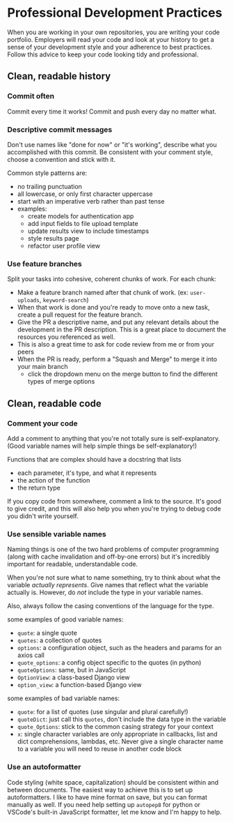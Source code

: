 # Professional Development Practices

When you are working in your own repositories, you are writing your code portfolio. Employers will read your code and look at your history to get a sense of your development style and your adherence to best practices. Follow this advice to keep your code looking tidy and professional.

## Clean, readable history

### Commit often
Commit every time it works! Commit and push every day no matter what.

### Descriptive commit messages

Don't use names like "done for now" or "it's working", describe what you accomplished with this commit. Be consistent with your comment style, choose a convention and stick with it.

Common style patterns are:
- no trailing punctuation
- all lowercase, or only first character uppercase
- start with an imperative verb rather than past tense
- examples:
  - create models for authentication app
  - add input fields to file upload template
  - update results view to include timestamps
  - style results page
  - refactor user profile view

### Use feature branches

Split your tasks into cohesive, coherent chunks of work. For each chunk: 
- Make a feature branch named after that chunk of work. (ex: `user-uploads`, `keyword-search`) 
- When that work is done and you're ready to move onto a new task, create a pull request for the feature branch. 
- Give the PR a descriptive name, and put any relevant details about the development in the PR description. This is a great place to document the resources you referenced as well. 
- This is also a great time to ask for code review from me or from your peers
- When the PR is ready, perform a "Squash and Merge" to merge it into your main branch
  - click the dropdown menu on the merge button to find the different types of merge options

## Clean, readable code


### Comment your code

Add a comment to anything that you're not totally sure is self-explanatory. (Good variable names will help simple things be self-explanatory!)

Functions that are complex should have a docstring that lists 
- each parameter, it's type, and what it represents
- the action of the function
- the return type

If you copy code from somewhere, comment a link to the source. It's good to give credit, and this will also help you when you're trying to debug code you didn't write yourself.


### Use sensible variable names

Naming things is one of the two hard problems of computer programming (along with cache invalidation and off-by-one errors) but it's incredibly important for readable, understandable code. 

When you're not sure what to name something, try to think about what the variable *actually represents*. Give names that reflect what the variable actually is. However, do *not* include the type in your variable names.

Also, always follow the casing conventions of the language for the type. 

some examples of good variable names: 
- `quote`: a single quote
- `quotes`: a collection of quotes
- `options`: a configuration object, such as the headers and params for an axios call
- `quote_options`: a config object specific to the quotes (in python)
- `quoteOptions`: same, but in JavaScript
- `OptionView`: a class-based Django view
- `option_view`: a function-based Django view

some examples of bad variable names: 
- `quote`: for a list of quotes (use singular and plural carefully!)
- `quoteDict`: just call this `quotes`, don't include the data type in the variable
- `quote_Options`: stick to the common casing strategy for your context
- `x`: single character variables are only appropriate in callbacks, list and dict comprehensions, lambdas, etc. Never give a single character name to a variable you will need to reuse in another code block


### Use an autoformatter

Code styling (white space, capitalization) should be consistent within and between documents. The easiest way to achieve this is to set up autoformatters. I like to have mine format on save, but you can format manually as well. If you need help setting up `autopep8` for python or VSCode's built-in JavaScript formatter, let me know and I'm happy to help.
